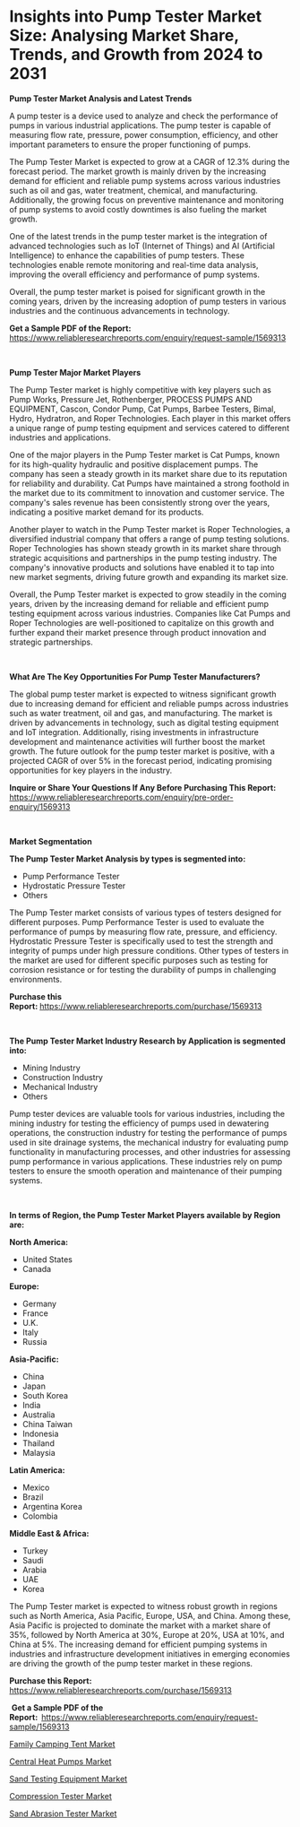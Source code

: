 <p><h1>Insights into Pump Tester Market Size: Analysing Market Share, Trends, and Growth from 2024 to 2031</h1></p><p><strong>Pump Tester Market Analysis and Latest Trends</strong></p>
<p><p>A pump tester is a device used to analyze and check the performance of pumps in various industrial applications. The pump tester is capable of measuring flow rate, pressure, power consumption, efficiency, and other important parameters to ensure the proper functioning of pumps.</p><p>The Pump Tester Market is expected to grow at a CAGR of 12.3% during the forecast period. The market growth is mainly driven by the increasing demand for efficient and reliable pump systems across various industries such as oil and gas, water treatment, chemical, and manufacturing. Additionally, the growing focus on preventive maintenance and monitoring of pump systems to avoid costly downtimes is also fueling the market growth.</p><p>One of the latest trends in the pump tester market is the integration of advanced technologies such as IoT (Internet of Things) and AI (Artificial Intelligence) to enhance the capabilities of pump testers. These technologies enable remote monitoring and real-time data analysis, improving the overall efficiency and performance of pump systems.</p><p>Overall, the pump tester market is poised for significant growth in the coming years, driven by the increasing adoption of pump testers in various industries and the continuous advancements in technology.</p></p>
<p><strong>Get a Sample PDF of the Report:&nbsp;</strong> <a href="https://www.reliableresearchreports.com/enquiry/request-sample/1569313">https://www.reliableresearchreports.com/enquiry/request-sample/1569313</a></p>
<p>&nbsp;</p>
<p><strong>Pump Tester Major Market Players</strong></p>
<p><p>The Pump Tester market is highly competitive with key players such as Pump Works, Pressure Jet, Rothenberger, PROCESS PUMPS AND EQUIPMENT, Cascon, Condor Pump, Cat Pumps, Barbee Testers, Bimal, Hydro, Hydratron, and Roper Technologies. Each player in this market offers a unique range of pump testing equipment and services catered to different industries and applications.</p><p>One of the major players in the Pump Tester market is Cat Pumps, known for its high-quality hydraulic and positive displacement pumps. The company has seen a steady growth in its market share due to its reputation for reliability and durability. Cat Pumps have maintained a strong foothold in the market due to its commitment to innovation and customer service. The company's sales revenue has been consistently strong over the years, indicating a positive market demand for its products.</p><p>Another player to watch in the Pump Tester market is Roper Technologies, a diversified industrial company that offers a range of pump testing solutions. Roper Technologies has shown steady growth in its market share through strategic acquisitions and partnerships in the pump testing industry. The company's innovative products and solutions have enabled it to tap into new market segments, driving future growth and expanding its market size.</p><p>Overall, the Pump Tester market is expected to grow steadily in the coming years, driven by the increasing demand for reliable and efficient pump testing equipment across various industries. Companies like Cat Pumps and Roper Technologies are well-positioned to capitalize on this growth and further expand their market presence through product innovation and strategic partnerships.</p></p>
<p>&nbsp;</p>
<p><strong>What Are The Key Opportunities For Pump Tester Manufacturers?</strong></p>
<p><p>The global pump tester market is expected to witness significant growth due to increasing demand for efficient and reliable pumps across industries such as water treatment, oil and gas, and manufacturing. The market is driven by advancements in technology, such as digital testing equipment and IoT integration. Additionally, rising investments in infrastructure development and maintenance activities will further boost the market growth. The future outlook for the pump tester market is positive, with a projected CAGR of over 5% in the forecast period, indicating promising opportunities for key players in the industry.</p></p>
<p><strong>Inquire or Share Your Questions If Any Before Purchasing This Report:</strong> <a href="https://www.reliableresearchreports.com/enquiry/pre-order-enquiry/1569313">https://www.reliableresearchreports.com/enquiry/pre-order-enquiry/1569313</a></p>
<p>&nbsp;</p>
<p><strong>Market Segmentation</strong></p>
<p><strong>The Pump Tester Market Analysis by types is segmented into:</strong></p>
<p><ul><li>Pump Performance Tester</li><li>Hydrostatic Pressure Tester</li><li>Others</li></ul></p>
<p><p>The Pump Tester market consists of various types of testers designed for different purposes. Pump Performance Tester is used to evaluate the performance of pumps by measuring flow rate, pressure, and efficiency. Hydrostatic Pressure Tester is specifically used to test the strength and integrity of pumps under high pressure conditions. Other types of testers in the market are used for different specific purposes such as testing for corrosion resistance or for testing the durability of pumps in challenging environments.</p></p>
<p><strong>Purchase this Report:&nbsp;</strong><a href="https://www.reliableresearchreports.com/purchase/1569313">https://www.reliableresearchreports.com/purchase/1569313</a></p>
<p>&nbsp;</p>
<p><strong>The Pump Tester Market Industry Research by Application is segmented into:</strong></p>
<p><ul><li>Mining Industry</li><li>Construction Industry</li><li>Mechanical Industry</li><li>Others</li></ul></p>
<p><p>Pump tester devices are valuable tools for various industries, including the mining industry for testing the efficiency of pumps used in dewatering operations, the construction industry for testing the performance of pumps used in site drainage systems, the mechanical industry for evaluating pump functionality in manufacturing processes, and other industries for assessing pump performance in various applications. These industries rely on pump testers to ensure the smooth operation and maintenance of their pumping systems.</p></p>
<p>&nbsp;</p>
<p><strong>In terms of Region, the Pump Tester Market Players available by Region are:</strong></p>
<p>
    <p> <strong> North America: </strong>
        <ul>
            <li>United States</li>
            <li>Canada</li>
        </ul>
        </p> 
    <p> <strong> Europe: </strong>
        <ul>
            <li>Germany</li>
            <li>France</li>
            <li>U.K.</li>
            <li>Italy</li>
            <li>Russia</li>
        </ul>
        </p> 
    <p> <strong> Asia-Pacific: </strong>
        <ul>
            <li>China</li>
            <li>Japan</li>
            <li>South Korea</li>
            <li>India</li>
            <li>Australia</li>
            <li>China Taiwan</li>
            <li>Indonesia</li>
            <li>Thailand</li>
            <li>Malaysia</li>
        </ul>
        </p> 
    <p> <strong> Latin America: </strong>
        <ul>
            <li>Mexico</li>
            <li>Brazil</li>
            <li>Argentina Korea</li>
            <li>Colombia</li>
        </ul>
        </p> 
    <p> <strong> Middle East & Africa: </strong>
        <ul>
            <li>Turkey</li>
            <li>Saudi</li>
            <li>Arabia</li>
            <li>UAE</li>
            <li>Korea</li>
        </ul>
    </p>
    </p>
<p><p>The Pump Tester market is expected to witness robust growth in regions such as North America, Asia Pacific, Europe, USA, and China. Among these, Asia Pacific is projected to dominate the market with a market share of 35%, followed by North America at 30%, Europe at 20%, USA at 10%, and China at 5%. The increasing demand for efficient pumping systems in industries and infrastructure development initiatives in emerging economies are driving the growth of the pump tester market in these regions.</p></p>
<p><strong>Purchase this Report: </strong><a href="https://www.reliableresearchreports.com/purchase/1569313">https://www.reliableresearchreports.com/purchase/1569313</a></p>
<p>&nbsp;<strong>Get a Sample PDF of the Report:&nbsp;&nbsp;</strong><a href="https://www.reliableresearchreports.com/enquiry/request-sample/1569313">https://www.reliableresearchreports.com/enquiry/request-sample/1569313</a></p>
<p><strong></strong></p>
<p><p><a href="https://issuu.com/reportprime-2/docs/family-camping-tent-market-size-2030.pptx">Family Camping Tent Market</a></p><p><a href="https://issuu.com/reportprime-2/docs/central-heat-pumps-market-size-2030.pptx">Central Heat Pumps Market</a></p><p><a href="https://github.com/FassouRP/Market-Research-Report-List-3/blob/main/sand-testing-equipment-market.md">Sand Testing Equipment Market</a></p><p><a href="https://github.com/rahu1506/Market-Research-Report-List-3/blob/main/compression-tester-market.md">Compression Tester Market</a></p><p><a href="https://github.com/juniordelafrance/Market-Research-Report-List-2/blob/main/sand-abrasion-tester-market.md">Sand Abrasion Tester Market</a></p></p>